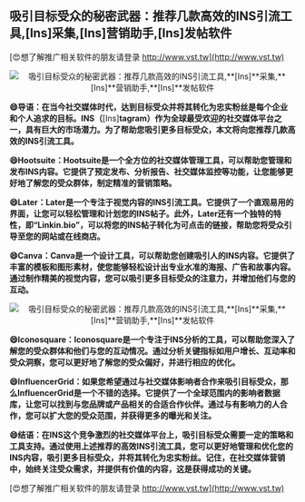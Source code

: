 ## **吸引目标受众的秘密武器：推荐几款高效的INS引流工具,**[Ins]**采集,**[Ins]**营销助手,**[Ins]**发帖软件**

[😍想了解推广相关软件的朋友请登录 http://www.vst.tw](http://www.vst.tw)

 <center><img src="https://vst.tw/MP4/tuiguang/png/6.png" alt="吸引目标受众的秘密武器：推荐几款高效的INS引流工具,**[Ins]**采集,**[Ins]**营销助手,**[Ins]**发帖软件"></center>

**😄导语：在当今社交媒体时代，达到目标受众并将其转化为忠实粉丝是每个企业和个人追求的目标。INS（**[Ins]**tagram）作为全球最受欢迎的社交媒体平台之一，具有巨大的市场潜力。为了帮助您吸引更多目标受众，本文将向您推荐几款高效的INS引流工具。**

**😄Hootsuite：Hootsuite是一个全方位的社交媒体管理工具，可以帮助您管理和发布INS内容。它提供了预定发布、分析报告、社交媒体监控等功能，让您能够更好地了解您的受众群体，制定精准的营销策略。**

**😄Later：Later是一个专注于视觉内容的INS引流工具。它提供了一个直观易用的界面，让您可以轻松管理和计划您的INS帖子。此外，Later还有一个独特的特性，即“Linkin.bio”，可以将您的INS帖子转化为可点击的链接，帮助您将受众引导至您的网站或在线商店。**

**😄Canva：Canva是一个设计工具，可以帮助您创建吸引人的INS内容。它提供了丰富的模板和图形素材，使您能够轻松设计出专业水准的海报、广告和故事内容。通过制作精美的视觉内容，您可以吸引更多目标受众的注意力，并增加他们与您的互动。**

 <center><img src="https://vst.tw/MP4/tuiguang/png/2.png" alt="吸引目标受众的秘密武器：推荐几款高效的INS引流工具,**[Ins]**采集,**[Ins]**营销助手,**[Ins]**发帖软件"></center>

**😄Iconosquare：Iconosquare是一个专注于INS分析的工具，可以帮助您深入了解您的受众群体和他们与您的互动情况。通过分析关键指标如用户增长、互动率和受众洞察，您可以更好地了解您的受众偏好，并进行相应的优化。**

**😄InfluencerGrid：如果您希望通过与社交媒体影响者合作来吸引目标受众，那么InfluencerGrid是一个不错的选择。它提供了一个全球范围内的影响者数据库，让您可以找到与您品牌或产品相关的合适合作伙伴。通过与有影响力的人合作，您可以扩大您的受众范围，并获得更多的曝光和关注。**

**😄结语：在INS这个竞争激烈的社交媒体平台上，吸引目标受众需要一定的策略和工具支持。通过使用上述推荐的高效INS引流工具，您可以更好地管理和优化您的INS内容，吸引更多目标受众，并将其转化为忠实粉丝。记住，在社交媒体营销中，始终关注受众需求，并提供有价值的内容，这是获得成功的关键。**

[😍想了解推广相关软件的朋友请登录 http://www.vst.tw](http://www.vst.tw)



